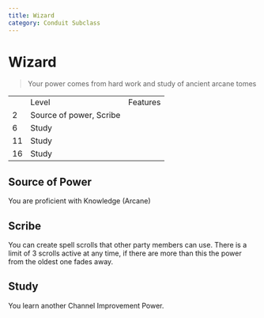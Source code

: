 ```yaml
---
title: Wizard 
category: Conduit Subclass
---
```


# Wizard

> Your power comes from hard work and study of ancient arcane tomes

<table>
    <th>
        <td>Level</td>
        <td>Features</td>
    </th>
    <tr>
        <td>2</td>
        <td>Source of power, Scribe</td>
    </tr>
    <tr>
        <td>6</td>
        <td>Study</td>
    </tr>
    <tr>
        <td>11</td>
        <td>Study</td>
    </tr>
    <tr>
        <td>16</td>
        <td>Study</td>
    </tr>
</table>

## Source of Power
You are proficient with Knowledge (Arcane)

## Scribe
You can create spell scrolls that other party members can use. There is a limit of 3 scrolls active at any time, if there are more than this the power from the oldest one fades away.

## Study
You learn another Channel Improvement Power.